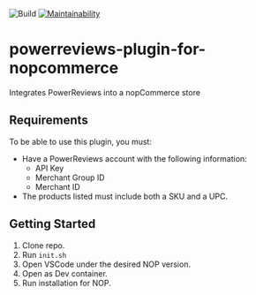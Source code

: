 ![Build](https://github.com/dfar-io/powerreviews-plugin-for-nopcommerce/actions/workflows/build.yml/badge.svg)
[![Maintainability](https://api.codeclimate.com/v1/badges/48b2d5591f7bdb858a7b/maintainability)](https://codeclimate.com/github/dfar-io/powerreviews-plugin-for-nopcommerce/maintainability)

# powerreviews-plugin-for-nopcommerce
Integrates PowerReviews into a nopCommerce store


## Requirements

To be able to use this plugin, you must:
* Have a PowerReviews account with the following information:
    * API Key
    * Merchant Group ID
    * Merchant ID
* The products listed must include both a SKU and a UPC.

## Getting Started

1. Clone repo.
1. Run `init.sh`
1. Open VSCode under the desired NOP version.
1. Open as Dev container.
1. Run installation for NOP.